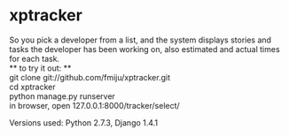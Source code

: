 xptracker
=========
So you pick a developer from a list, and the system displays stories and tasks the developer has been working on, 
also estimated and actual times for each task. <br>
** to try it out: ** <br>
git clone git://github.com/fmiju/xptracker.git <br>
cd xptracker <br>
python manage.py runserver <br>
in browser, open 127.0.0.1:8000/tracker/select/ <br>

Versions used:
Python 2.7.3, Django 1.4.1
